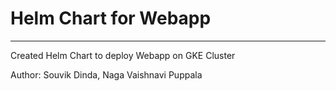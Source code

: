 # Helm Chart for Webapp
---

Created Helm Chart to deploy Webapp on GKE Cluster

Author: Souvik Dinda, Naga Vaishnavi Puppala